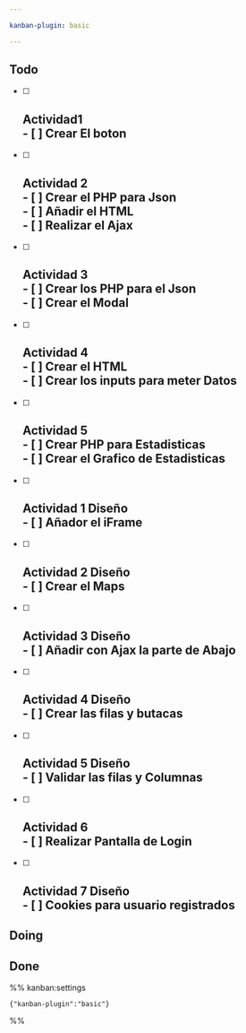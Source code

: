 ```yaml
---

kanban-plugin: basic

---
```


## Todo

- [ ] ## Actividad1<br>- [ ] Crear El boton
- [ ] ## Actividad 2 <br>- [ ] Crear el PHP para Json<br>- [ ] Añadir el HTML<br>- [ ] Realizar el Ajax
- [ ] ## Actividad 3<br>- [ ] Crear los PHP para el Json<br>- [ ] Crear el Modal
- [ ] ## Actividad 4<br>- [ ] Crear el HTML<br>- [ ] Crear los inputs para meter Datos
- [ ] ## Actividad 5<br>- [ ] Crear PHP para Estadisticas<br>- [ ] Crear el Grafico de Estadisticas
- [ ] ## Actividad 1 Diseño<br>- [ ] Añador el iFrame
- [ ] ## Actividad 2 Diseño <br>- [ ] Crear el Maps
- [ ] ## Actividad 3 Diseño <br>- [ ] Añadir con Ajax la parte de Abajo
- [ ] ## Actividad 4 Diseño <br>- [ ] Crear las filas y butacas
- [ ] ## Actividad 5 Diseño <br>- [ ] Validar las filas y Columnas
- [ ] ## Actividad 6<br>- [ ] Realizar Pantalla de Login
- [ ] ## Actividad 7 Diseño <br>- [ ] Cookies para usuario registrados


## Doing



## Done





%% kanban:settings
```
{"kanban-plugin":"basic"}
```
%%